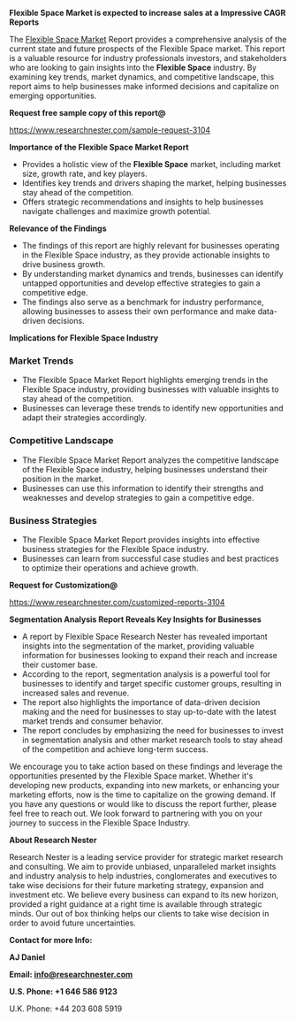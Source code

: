 ﻿<a name="_hlk168498031"></a><a name="_hlk168570615"></a>**Flexible Space Market is expected to increase sales at a Impressive CAGR Reports**

The [Flexible Space Market](https://www.researchnester.com/reports/global-flexible-spaces-market/3104) Report provides a comprehensive analysis of the current state and future prospects of the Flexible Space market. This report is a valuable resource for industry professionals investors, and stakeholders who are looking to gain insights into the **Flexible Space** industry. By examining key trends, market dynamics, and competitive landscape, this report aims to help businesses make informed decisions and capitalize on emerging opportunities.

**Request free sample copy of this report@**

<https://www.researchnester.com/sample-request-3104> 

**Importance of the Flexible Space Market Report**

- Provides a holistic view of the **Flexible Space** market, including market size, growth rate, and key players.
- Identifies key trends and drivers shaping the market, helping businesses stay ahead of the competition.
- Offers strategic recommendations and insights to help businesses navigate challenges and maximize growth potential.

**Relevance of the Findings**

- The findings of this report are highly relevant for businesses operating in the Flexible Space industry, as they provide actionable insights to drive business growth.
- By understanding market dynamics and trends, businesses can identify untapped opportunities and develop effective strategies to gain a competitive edge.
- The findings also serve as a benchmark for industry performance, allowing businesses to assess their own performance and make data-driven decisions.

**Implications for Flexible Space Industry**
### **Market Trends**
- The Flexible Space Market Report highlights emerging trends in the Flexible Space industry, providing businesses with valuable insights to stay ahead of the competition.
- Businesses can leverage these trends to identify new opportunities and adapt their strategies accordingly.
### **Competitive Landscape**
- The Flexible Space Market Report analyzes the competitive landscape of the Flexible Space industry, helping businesses understand their position in the market.
- Businesses can use this information to identify their strengths and weaknesses and develop strategies to gain a competitive edge.
### **Business Strategies**
- The Flexible Space Market Report provides insights into effective business strategies for the Flexible Space industry.
- Businesses can learn from successful case studies and best practices to optimize their operations and achieve growth.

**Request for Customization@**

<https://www.researchnester.com/customized-reports-3104> 

**Segmentation Analysis Report Reveals Key Insights for Businesses**

- A report by Flexible Space Research Nester has revealed important insights into the segmentation of the market, providing valuable information for businesses looking to expand their reach and increase their customer base.
- According to the report, segmentation analysis is a powerful tool for businesses to identify and target specific customer groups, resulting in increased sales and revenue.
- The report also highlights the importance of data-driven decision making and the need for businesses to stay up-to-date with the latest market trends and consumer behavior.
- The report concludes by emphasizing the need for businesses to invest in segmentation analysis and other market research tools to stay ahead of the competition and achieve long-term success.

We encourage you to take action based on these findings and leverage the opportunities presented by the Flexible Space market. Whether it's developing new products, expanding into new markets, or enhancing your marketing efforts, now is the time to capitalize on the growing demand. If you have any questions or would like to discuss the report further, please feel free to reach out. We look forward to partnering with you on your journey to success in the Flexible Space Industry.

**About Research Nester**

Research Nester is a leading service provider for strategic market research and consulting. We aim to provide unbiased, unparalleled market insights and industry analysis to help industries, conglomerates and executives to take wise decisions for their future marketing strategy, expansion and investment etc. We believe every business can expand to its new horizon, provided a right guidance at a right time is available through strategic minds. Our out of box thinking helps our clients to take wise decision in order to avoid future uncertainties.

**Contact for more Info:**

**AJ Daniel**

**Email: info@researchnester.com**

**U.S. Phone: +1 646 586 9123**

U.K. Phone: +44 203 608 5919



